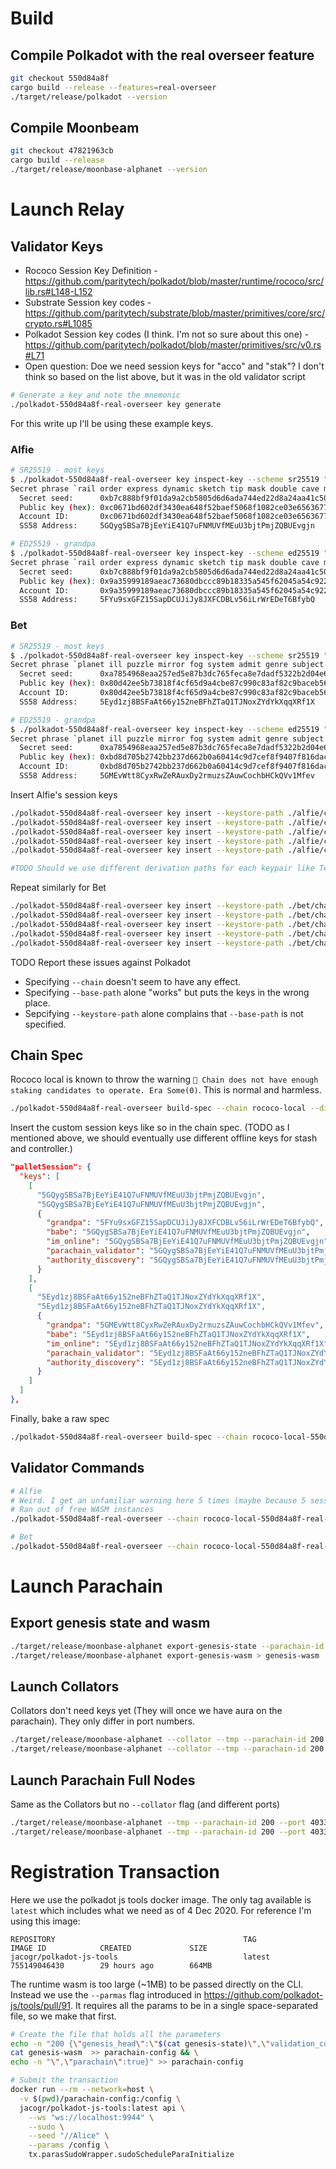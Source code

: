 # Build

## Compile Polkadot with the real overseer feature
```bash
git checkout 550d84a8f
cargo build --release --features=real-overseer
./target/release/polkadot --version
```

## Compile Moonbeam
```bash
git checkout 47821963cb
cargo build --release
./target/release/moonbase-alphanet --version
```

# Launch Relay

## Validator Keys


* Rococo Session Key Definition - https://github.com/paritytech/polkadot/blob/master/runtime/rococo/src/lib.rs#L148-L152
* Substrate Session key codes - https://github.com/paritytech/substrate/blob/master/primitives/core/src/crypto.rs#L1085
* Polkadot Session key codes (I think. I'm not so sure about this one) - https://github.com/paritytech/polkadot/blob/master/primitives/src/v0.rs#L71
* Open question: Doe we need session keys for "acco" and "stak"? I don't think so based on the list above, but it was in the old validator script

```bash
# Generate a key and note the mnemonic
./polkadot-550d84a8f-real-overseer key generate
```

For this write up I'll be using these example keys.

### Alfie
```bash
# SR25519 - most keys
$ ./polkadot-550d84a8f-real-overseer key inspect-key --scheme sr25519 "rail order express dynamic sketch tip mask double cave medal guitar between"
Secret phrase `rail order express dynamic sketch tip mask double cave medal guitar between` is account:
  Secret seed:      0xb7c888bf9f01da9a2cb5805d6d6ada744ed22d8a24aa41c509a26268ec701461
  Public key (hex): 0xc0671bd602df3430ea648f52baef5068f1082ce03e6563677255d163220ddd42
  Account ID:       0xc0671bd602df3430ea648f52baef5068f1082ce03e6563677255d163220ddd42
  SS58 Address:     5GQygSBSa7BjEeYiE41Q7uFNMUVfMEuU3bjtPmjZQBUEvgjn

# ED25519 - grandpa
$ ./polkadot-550d84a8f-real-overseer key inspect-key --scheme ed25519 "rail order express dynamic sketch tip mask double cave medal guitar between"
Secret phrase `rail order express dynamic sketch tip mask double cave medal guitar between` is account:
  Secret seed:      0xb7c888bf9f01da9a2cb5805d6d6ada744ed22d8a24aa41c509a26268ec701461
  Public key (hex): 0x9a35999189aeac73680dbccc89b18335a545f62045a54c9225105a428976cc16
  Account ID:       0x9a35999189aeac73680dbccc89b18335a545f62045a54c9225105a428976cc16
  SS58 Address:     5FYu9sxGFZ15SapDCUJiJy8JXFCDBLv56iLrWrEDeT6BfybQ

```

### Bet
```bash
# SR25519 - most keys
$ ./polkadot-550d84a8f-real-overseer key inspect-key --scheme sr25519 "planet ill puzzle mirror fog system admit genre subject dance aim limit"
Secret phrase `planet ill puzzle mirror fog system admit genre subject dance aim limit` is account:
  Secret seed:      0xa7854968eaa257ed5e87b3dc765feca8e7dadf5322b2d04e6ba60e080164da15
  Public key (hex): 0x80d42ee5b73818f4cf65d9a4cbe87c990c83af82c9baceb565d85d0f2a3e4807
  Account ID:       0x80d42ee5b73818f4cf65d9a4cbe87c990c83af82c9baceb565d85d0f2a3e4807
  SS58 Address:     5Eyd1zj8BSFaAt66y152neBFhZTaQ1TJNoxZYdYkXqqXRf1X

# ED25519 - grandpa
$ ./polkadot-550d84a8f-real-overseer key inspect-key --scheme ed25519 "planet ill puzzle mirror fog system admit genre subject dance aim limit"
Secret phrase `planet ill puzzle mirror fog system admit genre subject dance aim limit` is account:
  Secret seed:      0xa7854968eaa257ed5e87b3dc765feca8e7dadf5322b2d04e6ba60e080164da15
  Public key (hex): 0xbd8d705b2742bb237d662b0a60414c9d7cef8f9407f816dac0912cac6b933f13
  Account ID:       0xbd8d705b2742bb237d662b0a60414c9d7cef8f9407f816dac0912cac6b933f13
  SS58 Address:     5GMEvWtt8CyxRwZeRAuxDy2rmuzsZAuwCochbHCkQVv1Mfev
```

Insert Alfie's session keys
```bash
./polkadot-550d84a8f-real-overseer key insert --keystore-path ./alfie/chains/rococo_local_testnet/keystore --base-path alfie --suri "rail order express dynamic sketch tip mask double cave medal guitar between"  --key-type gran --scheme ed25519 && \
./polkadot-550d84a8f-real-overseer key insert --keystore-path ./alfie/chains/rococo_local_testnet/keystore --base-path alfie --suri "rail order express dynamic sketch tip mask double cave medal guitar between"  --key-type babe && \
./polkadot-550d84a8f-real-overseer key insert --keystore-path ./alfie/chains/rococo_local_testnet/keystore --base-path alfie --suri "rail order express dynamic sketch tip mask double cave medal guitar between"  --key-type imon && \
./polkadot-550d84a8f-real-overseer key insert --keystore-path ./alfie/chains/rococo_local_testnet/keystore --base-path alfie --suri "rail order express dynamic sketch tip mask double cave medal guitar between"  --key-type para && \
./polkadot-550d84a8f-real-overseer key insert --keystore-path ./alfie/chains/rococo_local_testnet/keystore --base-path alfie --suri "rail order express dynamic sketch tip mask double cave medal guitar between"  --key-type audi

#TODO Should we use different derivation paths for each keypair like Telmo recommended? Probably. But NOT for stash or controller. Session keys are HOT keys.
```

Repeat similarly for Bet
```bash
./polkadot-550d84a8f-real-overseer key insert --keystore-path ./bet/chains/rococo_local_testnet/keystore --base-path bet --suri "planet ill puzzle mirror fog system admit genre subject dance aim limit"  --key-type gran --scheme ed25519 && \
./polkadot-550d84a8f-real-overseer key insert --keystore-path ./bet/chains/rococo_local_testnet/keystore --base-path bet --suri "planet ill puzzle mirror fog system admit genre subject dance aim limit"  --key-type babe && \
./polkadot-550d84a8f-real-overseer key insert --keystore-path ./bet/chains/rococo_local_testnet/keystore --base-path bet --suri "planet ill puzzle mirror fog system admit genre subject dance aim limit"  --key-type imon && \
./polkadot-550d84a8f-real-overseer key insert --keystore-path ./bet/chains/rococo_local_testnet/keystore --base-path bet --suri "planet ill puzzle mirror fog system admit genre subject dance aim limit"  --key-type para && \
./polkadot-550d84a8f-real-overseer key insert --keystore-path ./bet/chains/rococo_local_testnet/keystore --base-path bet --suri "planet ill puzzle mirror fog system admit genre subject dance aim limit"  --key-type audi
```

TODO Report these issues against Polkadot
* Specifying `--chain` doesn't seem to have any effect.
* Specifying `--base-path` alone "works" but puts the keys in the wrong place.
* Sepcifying `--keystore-path` alone complains that `--base-path` is not specified.

## Chain Spec

Rococo local is known to throw the warning `💸 Chain does not have enough staking candidates to operate. Era Some(0)`. This is normal and harmless.

```bash
./polkadot-550d84a8f-real-overseer build-spec --chain rococo-local --disable-default-bootnode > rococo-local-550d84a8f-real-overseer.json
```

Insert the custom session keys like so in the chain spec. (TODO as I mentioned above, we should eventually use different offline keys for stash and controller.)

```json
"palletSession": {
  "keys": [
    [
      "5GQygSBSa7BjEeYiE41Q7uFNMUVfMEuU3bjtPmjZQBUEvgjn",
      "5GQygSBSa7BjEeYiE41Q7uFNMUVfMEuU3bjtPmjZQBUEvgjn",
      {
        "grandpa": "5FYu9sxGFZ15SapDCUJiJy8JXFCDBLv56iLrWrEDeT6BfybQ",
        "babe": "5GQygSBSa7BjEeYiE41Q7uFNMUVfMEuU3bjtPmjZQBUEvgjn",
        "im_online": "5GQygSBSa7BjEeYiE41Q7uFNMUVfMEuU3bjtPmjZQBUEvgjn",
        "parachain_validator": "5GQygSBSa7BjEeYiE41Q7uFNMUVfMEuU3bjtPmjZQBUEvgjn",
        "authority_discovery": "5GQygSBSa7BjEeYiE41Q7uFNMUVfMEuU3bjtPmjZQBUEvgjn"
      }
    ],
    [
      "5Eyd1zj8BSFaAt66y152neBFhZTaQ1TJNoxZYdYkXqqXRf1X",
      "5Eyd1zj8BSFaAt66y152neBFhZTaQ1TJNoxZYdYkXqqXRf1X",
      {
        "grandpa": "5GMEvWtt8CyxRwZeRAuxDy2rmuzsZAuwCochbHCkQVv1Mfev",
        "babe": "5Eyd1zj8BSFaAt66y152neBFhZTaQ1TJNoxZYdYkXqqXRf1X",
        "im_online": "5Eyd1zj8BSFaAt66y152neBFhZTaQ1TJNoxZYdYkXqqXRf1X",
        "parachain_validator": "5Eyd1zj8BSFaAt66y152neBFhZTaQ1TJNoxZYdYkXqqXRf1X",
        "authority_discovery": "5Eyd1zj8BSFaAt66y152neBFhZTaQ1TJNoxZYdYkXqqXRf1X"
      }
    ]
  ]
},
```

Finally, bake a raw spec

```bash
./polkadot-550d84a8f-real-overseer build-spec --chain rococo-local-550d84a8f-real-overseer.json --disable-default-bootnode > rococo-local-550d84a8f-real-overseer-raw.json
```

## Validator Commands

```bash
# Alfie
# Weird. I get an unfamiliar warning here 5 times (maybe because 5 session keys?)
# Ran out of free WASM instances
./polkadot-550d84a8f-real-overseer --chain rococo-local-550d84a8f-real-overseer-raw.json --validator --base-path ./alfie/

# Bet
./polkadot-550d84a8f-real-overseer --chain rococo-local-550d84a8f-real-overseer-raw.json --validator  --base-path ./bet/ --port 30334
```

# Launch Parachain

## Export genesis state and wasm

```bash
./target/release/moonbase-alphanet export-genesis-state --parachain-id 200 > genesis-state
./target/release/moonbase-alphanet export-genesis-wasm > genesis-wasm
```

## Launch Collators

Collators don't need keys yet (They will once we have aura on the parachain). They only differ in port numbers.

```bash
./target/release/moonbase-alphanet --collator --tmp --parachain-id 200 --port 40335 --ws-port 9946 -- --execution wasm --chain ../polkadot/rococo-local-550d84a8f-real-overseer-raw.json --port 30335
./target/release/moonbase-alphanet --collator --tmp --parachain-id 200 --port 40336 --ws-port 9947 -- --execution wasm --chain ../polkadot/rococo-local-550d84a8f-real-overseer-raw.json --port 30336
```

## Launch Parachain Full Nodes

Same as the Collators but no `--collator` flag (and different ports)

```bash
./target/release/moonbase-alphanet --tmp --parachain-id 200 --port 40337 --ws-port 9948 -- --execution wasm --chain ../polkadot/rococo-local-550d84a8f-real-overseer-raw.json --port 30337
./target/release/moonbase-alphanet --tmp --parachain-id 200 --port 40338 --ws-port 9949 -- --execution wasm --chain ../polkadot/rococo-local-550d84a8f-real-overseer-raw.json --port 30338
```

# Registration Transaction

Here we use the polkadot js tools docker image. The only tag available is `latest` which includes what we need as of 4 Dec 2020. For reference I'm using this image:
```
REPOSITORY                                          TAG                 IMAGE ID            CREATED             SIZE
jacogr/polkadot-js-tools                            latest              755149046430        29 hours ago        664MB
```

The runtime wasm is too large (~1MB) to be passed directly on the CLI. Instead we use the `--parmas` flag introduced in https://github.com/polkadot-js/tools/pull/91. It requires all the params to be in a single space-separated file, so we make that first.

```bash
# Create the file that holds all the parameters
echo -n "200 {\"genesis_head\":\"$(cat genesis-state)\",\"validation_code\":\"" > parachain-config && \
cat genesis-wasm  >> parachain-config && \
echo -n "\",\"parachain\":true}" >> parachain-config

# Submit the transaction
docker run --rm --network=host \
  -v $(pwd)/parachain-config:/config \
  jacogr/polkadot-js-tools:latest api \
    --ws "ws://localhost:9944" \
    --sudo \
    --seed "//Alice" \
    --params /config \
    tx.parasSudoWrapper.sudoScheduleParaInitialize
```
